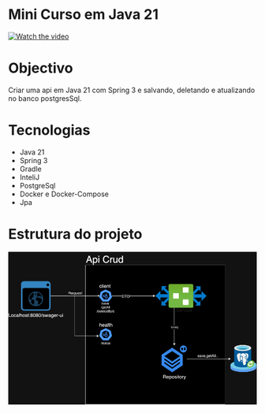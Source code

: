 # Mini Curso em Java 21
[![Watch the video](https://img.youtube.com/vi/T-D1KVIuvjA/maxresdefault.jpg)](https://youtu.be/T-D1KVIuvjA)

# Objectivo

Criar uma api em Java 21 com Spring 3 e salvando, deletando e atualizando no banco postgresSql.

# Tecnologias
* Java 21
* Spring 3
* Gradle
* InteliJ
* PostgreSql
* Docker e Docker-Compose
* Jpa

# Estrutura do projeto

![Alt text](./docs/apiCrudDiagram.png?raw=true "Title")

